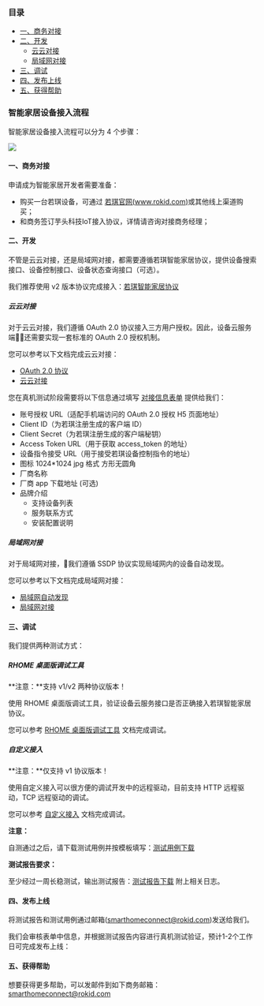 ### 目录

* [一、商务对接](#一、商务对接)
* [二、开发](#二、开发)
    * [云云对接](#云云对接)
    * [局域网对接](#局域网对接)
* [三、调试](#三、调试)
* [四、发布上线](#四、发布上线)
* [五、获得帮助](#五、获得帮助)

### 智能家居设备接入流程

智能家居设备接入流程可以分为 4 个步骤：

![](https://s.rokidcdn.com/homebase/upload/c4TxC9sID.jpg)

#### 一、商务对接

申请成为智能家居开发者需要准备：

* 购买一台若琪设备，可通过 [若琪官网(www.rokid.com)](https://www.rokid.com)或其他线上渠道购买；
* 和商务签订芋头科技IoT接入协议，详情请咨询对接商务经理；


#### 二、开发

不管是云云对接，还是局域网对接，都需要遵循若琪智能家居协议，提供设备搜索接口、设备控制接口、设备状态查询接口（可选）。

我们推荐使用 v2 版本协议完成接入：[若琪智能家居协议](../v2/message-reference.md)

##### 云云对接

对于云云对接，我们遵循 OAuth 2.0 协议接入三方用户授权。因此，设备云服务端还需要实现一套标准的 OAuth 2.0 授权机制。


您可以参考以下文档完成云云对接： 

* [OAuth 2.0 协议](../connect/rfc6749.md)
* [云云对接](../connect/cloud-to-cloud.md)


您在真机测试阶段需要将以下信息通过填写 [对接信息表单](http://cn.mikecrm.com/6LU3zsa) 提供给我们：

* 账号授权 URL（适配手机端访问的 OAuth 2.0 授权 H5 页面地址）
* Client ID（为若琪注册生成的客户端 ID）
* Client Secret（为若琪注册生成的客户端秘钥）
* Access Token URL（用于获取 access\_token 的地址）
* 设备指令接受 URL（用于接受若琪设备控制指令的地址）
* 图标 1024\*1024 jpg 格式 方形无圆角
* 厂商名称
* 厂商 app 下载地址 (可选)
* 品牌介绍
    * 支持设备列表
    * 服务联系方式
    * 安装配置说明

##### 局域网对接

对于局域网对接，我们遵循 SSDP 协议实现局域网内的设备自动发现。

您可以参考以下文档完成局域网对接：

* [局域网自动发现](../connect/ssdp-auto-discovery.md)
* [局域网对接](../connect/via-lan.md)

#### 三、调试

我们提供两种测试方式：

##### RHOME 桌面版调试工具

**注意：**支持 v1/v2 两种协议版本！

使用 RHOME 桌面版调试工具，验证设备云服务接口是否正确接入若琪智能家居协议。

您可以参考 [RHOME 桌面版调试工具](../tools/rhome-desktop.md) 文档完成调试。

##### 自定义接入

**注意：**仅支持 v1 协议版本！

使用自定义接入可以很方便的调试开发中的远程驱动，目前支持 HTTP 远程驱动，TCP 远程驱动的调试。

您可以参考 [自定义接入](../tools/developer-driver.md) 文档完成调试。

**注意：**

自测通过之后，请下载测试用例并按模板填写：[测试用例下载](https://s.rokidcdn.com/homebase/upload/HkOw4tzcf.xlsx)

**测试报告要求：**

至少经过一周长稳测试，输出测试报告：[测试报告下载](https://s.rokidcdn.com/homebase/upload/rJXHPX5qm.docx) 附上相关日志。


#### 四、发布上线

将测试报告和测试用例通过邮箱(smarthomeconnect@rokid.com)发送给我们。

我们会审核表单中信息，并根据测试报告内容进行真机测试验证，预计1-2个工作日可完成发布上线：




#### 五、获得帮助

想要获得更多帮助，可以发邮件到如下商务邮箱：<smarthomeconnect@rokid.com>
